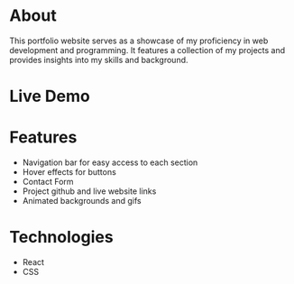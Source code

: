# About

This portfolio website serves as a showcase of my proficiency in web development and programming. It features a collection of my projects and provides insights into my skills and background.

# Live Demo

# Features
- Navigation bar for easy access to each section
- Hover effects for buttons
- Contact Form
- Project github and live website links
- Animated backgrounds and gifs

# Technologies
- React
- CSS
